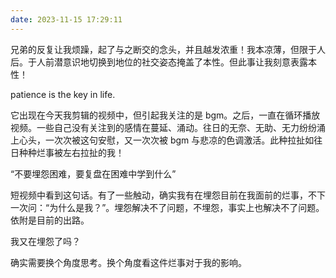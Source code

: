 ```yaml
---
date: 2023-11-15 17:29:11
---
```


兄弟的反复让我烦躁，起了与之断交的念头，并且越发浓重！我本凉薄，但限于人后。于人前潜意识地切换到地位的社交姿态掩盖了本性。但此事让我刻意表露本性！

patience is the key in life.

它出现在今天我剪辑的视频中，但引起我关注的是 bgm。之后，一直在循环播放视频。一些自己没有关注到的感情在蔓延、涌动。往日的无奈、无助、无力纷纷涌上心头，一次次被这句安慰，又一次次被 bgm 与悲凉的色调激活。此种拉扯如往日种种烂事被左右拉扯的我！

“不要埋怨困难，要复盘在困难中学到什么”

短视频中看到这句话。有了一些触动，确实我有在埋怨目前在我面前的烂事，不下一次问：“为什么是我？”。埋怨解决不了问题，不埋怨，事实上也解决不了问题。依附是目前的出路。

我又在埋怨了吗？

确实需要换个角度思考。换个角度看这件烂事对于我的影响。
